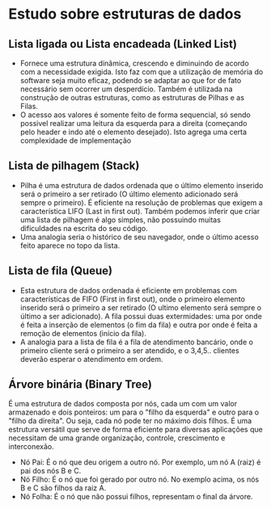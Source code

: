 # Estudo sobre estruturas de dados

## Lista ligada ou Lista encadeada (Linked List)
- Fornece uma estrutura dinâmica, crescendo e diminuindo de acordo com a necessidade exigida. Isto faz com que a utilização de memória do software seja muito eficaz, podendo se adaptar ao que for de fato necessário sem ocorrer um desperdício. Também é utilizada na construção de outras estruturas, como as estruturas de Pilhas e as Filas.
- O acesso aos valores é somente feito de forma sequencial, só sendo possivel realizar uma leitura da esquerda para a direita (começando pelo header e indo até o elemento desejado). Isto agrega uma certa complexidade de implementação

## Lista de pilhagem (Stack)
- Pilha é uma estrutura de dados ordenada que o último elemento inserido será o primeiro a ser retirado (O último elemento adicionado será sempre o primeiro). É eficiente na resolução de problemas que exigem a característica LIFO (Last in first out). Também podemos inferir que criar uma lista de pilhagem é algo simples, não possuindo muitas dificuldades na escrita do seu código.
- Uma analogia seria o histórico de seu navegador, onde o último acesso feito aparece no topo da lista.

## Lista de fila (Queue)
- Esta estrutura de dados ordenada é eficiente em problemas com características de FIFO (First in first out), onde o primeiro elemento inserido será o primeiro a ser retirado (O ultimo elemento será sempre o último a ser adicionado). A fila possui duas extermidades: uma por onde é feita a inserção de elementos (o fim da fila) e outra por onde é feita a remoção de elementos (início da fila).
- A analogia para a lista de fila é a fila de atendimento bancário, onde o primeiro cliente será o primeiro a ser atendido, e o 3,4,5.. clientes deverão esperar o atendimento em ordem.

## Árvore binária (Binary Tree)
É uma estrutura de dados composta por nós, cada um com um valor armazenado e dois ponteiros: um para o "filho da esquerda" e outro para o "filho da direita". Ou seja, cada nó pode ter no máximo dois filhos. É uma estrutura versátil que serve de forma eficiente para diversas aplicações que necessitam de uma grande organização, controle, crescimento e interconexão.

- Nó Pai: É o nó que deu origem a outro nó. Por exemplo, um nó A (raiz) é pai dos nós B e C.
- Nó Filho: É o nó que foi gerado por outro nó. No exemplo acima, os nós B e C são filhos da raiz A.
- Nó Folha: É o nó que não possui filhos, representam o final da árvore.
